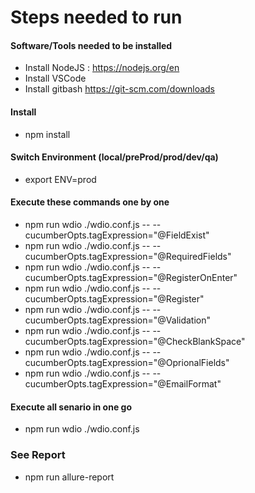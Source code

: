 # Steps needed to run

#### Software/Tools needed to be installed
- Install NodeJS : https://nodejs.org/en
- Install VSCode
- Install gitbash https://git-scm.com/downloads

#### Install
- npm install

#### Switch Environment (local/preProd/prod/dev/qa)
- export ENV=prod

#### Execute these commands one by one
- npm run wdio ./wdio.conf.js -- --cucumberOpts.tagExpression="@FieldExist"
- npm run wdio ./wdio.conf.js -- --cucumberOpts.tagExpression="@RequiredFields"
- npm run wdio ./wdio.conf.js -- --cucumberOpts.tagExpression="@RegisterOnEnter"
- npm run wdio ./wdio.conf.js -- --cucumberOpts.tagExpression="@Register"
- npm run wdio ./wdio.conf.js -- --cucumberOpts.tagExpression="@Validation"
- npm run wdio ./wdio.conf.js -- --cucumberOpts.tagExpression="@CheckBlankSpace"
- npm run wdio ./wdio.conf.js -- --cucumberOpts.tagExpression="@OprionalFields"
- npm run wdio ./wdio.conf.js -- --cucumberOpts.tagExpression="@EmailFormat"

#### Execute all senario in one go
- npm run wdio ./wdio.conf.js


### See Report
- npm run allure-report